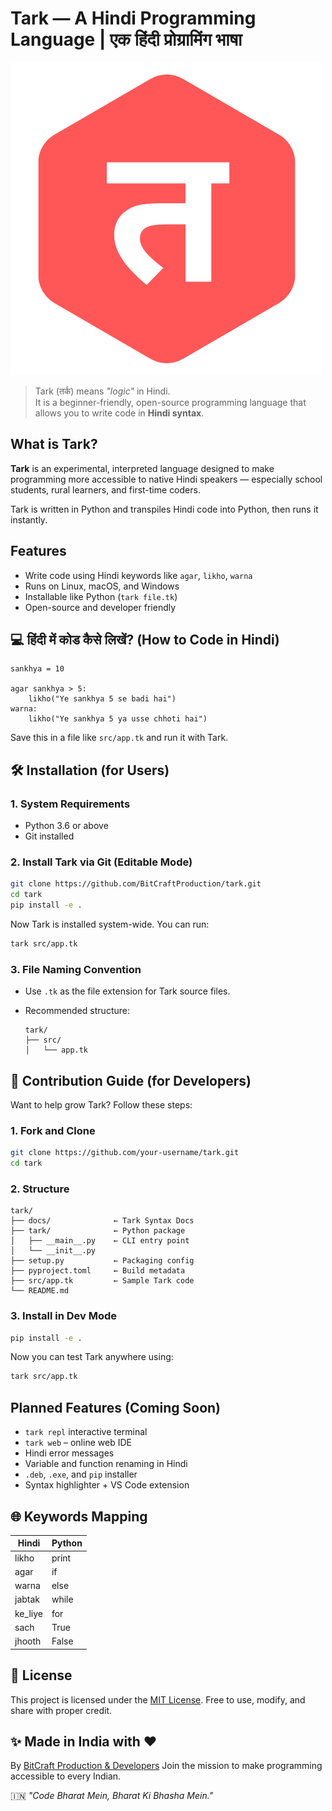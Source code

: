 
# Tark — A Hindi Programming Language | एक हिंदी प्रोग्रामिंग भाषा

![Tark Logo](/tark_icon.png)

> Tark (तर्क) means *"logic"* in Hindi.  
> It is a beginner-friendly, open-source programming language that allows you to write code in **Hindi syntax**.


## What is Tark?

**Tark** is an experimental, interpreted language designed to make programming more accessible to native Hindi speakers — especially school students, rural learners, and first-time coders.

Tark is written in Python and transpiles Hindi code into Python, then runs it instantly.


## Features

- Write code using Hindi keywords like `agar`, `likho`, `warna`
- Runs on Linux, macOS, and Windows
- Installable like Python (`tark file.tk`)
- Open-source and developer friendly



## 💻 हिंदी में कोड कैसे लिखें? (How to Code in Hindi)

```hindi
sankhya = 10

agar sankhya > 5:
    likho("Ye sankhya 5 se badi hai")
warna:
    likho("Ye sankhya 5 ya usse chhoti hai")
````

Save this in a file like `src/app.tk` and run it with Tark.



## 🛠️ Installation (for Users)

### 1. System Requirements

* Python 3.6 or above
* Git installed


### 2. Install Tark via Git (Editable Mode)

```bash
git clone https://github.com/BitCraftProduction/tark.git
cd tark
pip install -e .
```

Now Tark is installed system-wide. You can run:

```bash
tark src/app.tk
```



### 3. File Naming Convention

* Use `.tk` as the file extension for Tark source files.
* Recommended structure:

  ```
  tark/
  ├── src/
  │   └── app.tk
  ```


## 🤝 Contribution Guide (for Developers)

Want to help grow Tark? Follow these steps:

### 1. Fork and Clone

```bash
git clone https://github.com/your-username/tark.git
cd tark
```

### 2. Structure

```
tark/
├── docs/              ← Tark Syntax Docs
├── tark/              ← Python package
│   ├── __main__.py    ← CLI entry point
│   └── __init__.py
├── setup.py           ← Packaging config
├── pyproject.toml     ← Build metadata
├── src/app.tk         ← Sample Tark code
└── README.md
```

### 3. Install in Dev Mode

```bash
pip install -e .
```

Now you can test Tark anywhere using:

```bash
tark src/app.tk
```



## Planned Features (Coming Soon)

* `tark repl` interactive terminal
* `tark web` – online web IDE
* Hindi error messages
* Variable and function renaming in Hindi
* `.deb`, `.exe`, and `pip` installer
* Syntax highlighter + VS Code extension



## 🌐 Keywords Mapping

| Hindi    | Python |
| -------- | ------ |
| likho    | print  |
| agar     | if     |
| warna    | else   |
| jabtak   | while  |
| ke\_liye | for    |
| sach     | True   |
| jhooth   | False  |



## 📄 License

This project is licensed under the [MIT License](./LICENSE).
Free to use, modify, and share with proper credit.


## ✨ Made in India with ❤️

By [BitCraft Production & Developers](https://www.bitcraftproduction.com)
Join the mission to make programming accessible to every Indian.

🇮🇳 *"Code Bharat Mein, Bharat Ki Bhasha Mein."*

